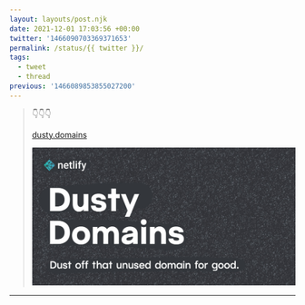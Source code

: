 ```yaml
---
layout: layouts/post.njk
date: 2021-12-01 17:03:56 +00:00
twitter: '1466090703369371653'
permalink: /status/{{ twitter }}/
tags: 
  - tweet
  - thread
previous: '1466089853855027200'
---
```


> 👇👇👇
> 
> [dusty.domains](https://dusty.domains/)
> 
> [![Dusty Domains: Dust off that unused domain for good](/img/_qt/J6-hzA8S.jpg)](https://dusty.domains/)

---
